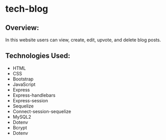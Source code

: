# tech-blog
## Overview:

In this website users can view, create, edit, upvote, and delete blog posts. 

## Technologies Used:

* HTML
* CSS
* Bootstrap
* JavaScript
* Express
* Express-handlebars
* Express-session
* Sequelize
* Connect-session-sequelize
* MySQL2
* Dotenv
* Bcrypt
* Dotenv
